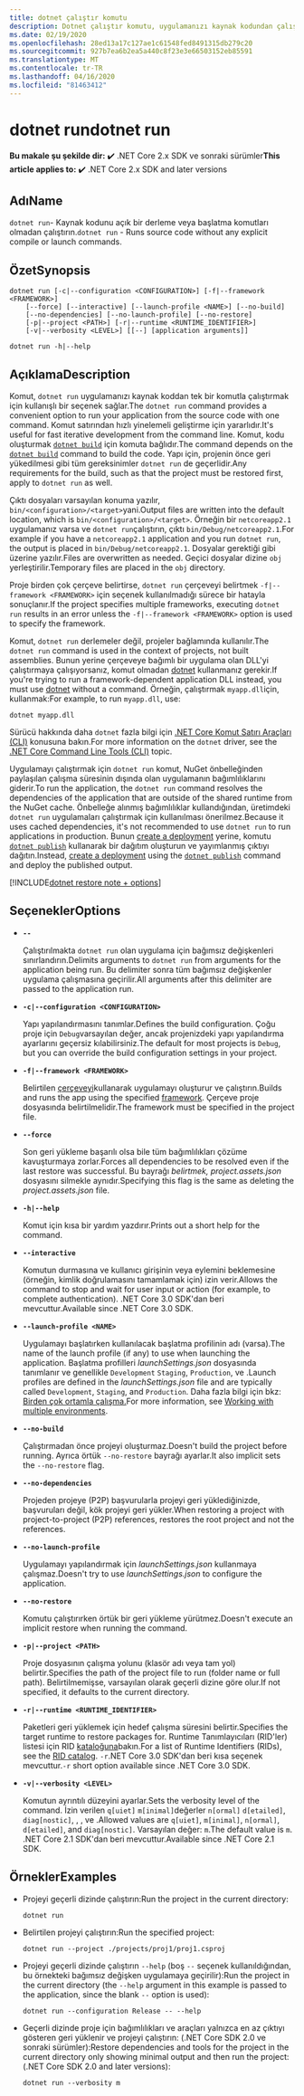 ```yaml
---
title: dotnet çalıştır komutu
description: Dotnet çalıştır komutu, uygulamanızı kaynak kodundan çalıştırmak için kullanışlı bir seçenek sağlar.
ms.date: 02/19/2020
ms.openlocfilehash: 28ed13a17c127ae1c61548fed8491315db279c20
ms.sourcegitcommit: 927b7ea6b2ea5a440c8f23e3e66503152eb85591
ms.translationtype: MT
ms.contentlocale: tr-TR
ms.lasthandoff: 04/16/2020
ms.locfileid: "81463412"
---
```

# <a name="dotnet-run"></a><span data-ttu-id="24724-103">dotnet run</span><span class="sxs-lookup"><span data-stu-id="24724-103">dotnet run</span></span>

<span data-ttu-id="24724-104">**Bu makale şu şekilde dir:** ✔️ .NET Core 2.x SDK ve sonraki sürümler</span><span class="sxs-lookup"><span data-stu-id="24724-104">**This article applies to:** ✔️ .NET Core 2.x SDK and later versions</span></span>

## <a name="name"></a><span data-ttu-id="24724-105">Adı</span><span class="sxs-lookup"><span data-stu-id="24724-105">Name</span></span>

<span data-ttu-id="24724-106">`dotnet run`- Kaynak kodunu açık bir derleme veya başlatma komutları olmadan çalıştırın.</span><span class="sxs-lookup"><span data-stu-id="24724-106">`dotnet run` - Runs source code without any explicit compile or launch commands.</span></span>

## <a name="synopsis"></a><span data-ttu-id="24724-107">Özet</span><span class="sxs-lookup"><span data-stu-id="24724-107">Synopsis</span></span>

```dotnetcli
dotnet run [-c|--configuration <CONFIGURATION>] [-f|--framework <FRAMEWORK>]
    [--force] [--interactive] [--launch-profile <NAME>] [--no-build]
    [--no-dependencies] [--no-launch-profile] [--no-restore]
    [-p|--project <PATH>] [-r|--runtime <RUNTIME_IDENTIFIER>]
    [-v|--verbosity <LEVEL>] [[--] [application arguments]]

dotnet run -h|--help
```

## <a name="description"></a><span data-ttu-id="24724-108">Açıklama</span><span class="sxs-lookup"><span data-stu-id="24724-108">Description</span></span>

<span data-ttu-id="24724-109">Komut, `dotnet run` uygulamanızı kaynak koddan tek bir komutla çalıştırmak için kullanışlı bir seçenek sağlar.</span><span class="sxs-lookup"><span data-stu-id="24724-109">The `dotnet run` command provides a convenient option to run your application from the source code with one command.</span></span> <span data-ttu-id="24724-110">Komut satırından hızlı yinelemeli geliştirme için yararlıdır.</span><span class="sxs-lookup"><span data-stu-id="24724-110">It's useful for fast iterative development from the command line.</span></span> <span data-ttu-id="24724-111">Komut, kodu oluşturmak [`dotnet build`](dotnet-build.md) için komuta bağlıdır.</span><span class="sxs-lookup"><span data-stu-id="24724-111">The command depends on the [`dotnet build`](dotnet-build.md) command to build the code.</span></span> <span data-ttu-id="24724-112">Yapı için, projenin önce geri yükedilmesi gibi tüm gereksinimler `dotnet run` de geçerlidir.</span><span class="sxs-lookup"><span data-stu-id="24724-112">Any requirements for the build, such as that the project must be restored first, apply to `dotnet run` as well.</span></span>

<span data-ttu-id="24724-113">Çıktı dosyaları varsayılan konuma yazılır, `bin/<configuration>/<target>`yani.</span><span class="sxs-lookup"><span data-stu-id="24724-113">Output files are written into the default location, which is `bin/<configuration>/<target>`.</span></span> <span data-ttu-id="24724-114">Örneğin bir `netcoreapp2.1` uygulamanız varsa ve `dotnet run`çalıştırın, çıktı `bin/Debug/netcoreapp2.1`.</span><span class="sxs-lookup"><span data-stu-id="24724-114">For example if you have a `netcoreapp2.1` application and you run `dotnet run`, the output is placed in `bin/Debug/netcoreapp2.1`.</span></span> <span data-ttu-id="24724-115">Dosyalar gerektiği gibi üzerine yazılır.</span><span class="sxs-lookup"><span data-stu-id="24724-115">Files are overwritten as needed.</span></span> <span data-ttu-id="24724-116">Geçici dosyalar dizine `obj` yerleştirilir.</span><span class="sxs-lookup"><span data-stu-id="24724-116">Temporary files are placed in the `obj` directory.</span></span>

<span data-ttu-id="24724-117">Proje birden çok çerçeve belirtirse, `dotnet run` çerçeveyi belirtmek `-f|--framework <FRAMEWORK>` için seçenek kullanılmadığı sürece bir hatayla sonuçlanır.</span><span class="sxs-lookup"><span data-stu-id="24724-117">If the project specifies multiple frameworks, executing `dotnet run` results in an error unless the `-f|--framework <FRAMEWORK>` option is used to specify the framework.</span></span>

<span data-ttu-id="24724-118">Komut, `dotnet run` derlemeler değil, projeler bağlamında kullanılır.</span><span class="sxs-lookup"><span data-stu-id="24724-118">The `dotnet run` command is used in the context of projects, not built assemblies.</span></span> <span data-ttu-id="24724-119">Bunun yerine çerçeveye bağımlı bir uygulama olan DLL'yi çalıştırmaya çalışıyorsanız, komut olmadan [dotnet](dotnet.md) kullanmanız gerekir.</span><span class="sxs-lookup"><span data-stu-id="24724-119">If you're trying to run a framework-dependent application DLL instead, you must use [dotnet](dotnet.md) without a command.</span></span> <span data-ttu-id="24724-120">Örneğin, çalıştırmak `myapp.dll`için, kullanmak:</span><span class="sxs-lookup"><span data-stu-id="24724-120">For example, to run `myapp.dll`, use:</span></span>

```dotnetcli
dotnet myapp.dll
```

<span data-ttu-id="24724-121">Sürücü hakkında daha `dotnet` fazla bilgi için [.NET Core Komut Satırı Araçları (CLI)](index.md) konusuna bakın.</span><span class="sxs-lookup"><span data-stu-id="24724-121">For more information on the `dotnet` driver, see the [.NET Core Command Line Tools (CLI)](index.md) topic.</span></span>

<span data-ttu-id="24724-122">Uygulamayı çalıştırmak için `dotnet run` komut, NuGet önbelleğinden paylaşılan çalışma süresinin dışında olan uygulamanın bağımlılıklarını giderir.</span><span class="sxs-lookup"><span data-stu-id="24724-122">To run the application, the `dotnet run` command resolves the dependencies of the application that are outside of the shared runtime from the NuGet cache.</span></span> <span data-ttu-id="24724-123">Önbelleğe alınmış bağımlılıklar kullandığından, üretimdeki `dotnet run` uygulamaları çalıştırmak için kullanılması önerilmez.</span><span class="sxs-lookup"><span data-stu-id="24724-123">Because it uses cached dependencies, it's not recommended to use `dotnet run` to run applications in production.</span></span> <span data-ttu-id="24724-124">Bunun [create a deployment](../deploying/index.md) yerine, komutu [`dotnet publish`](dotnet-publish.md) kullanarak bir dağıtım oluşturun ve yayımlanmış çıktıyı dağıtın.</span><span class="sxs-lookup"><span data-stu-id="24724-124">Instead, [create a deployment](../deploying/index.md) using the [`dotnet publish`](dotnet-publish.md) command and deploy the published output.</span></span>

[!INCLUDE[dotnet restore note + options](~/includes/dotnet-restore-note-options.md)]

## <a name="options"></a><span data-ttu-id="24724-125">Seçenekler</span><span class="sxs-lookup"><span data-stu-id="24724-125">Options</span></span>

- **`--`**

  <span data-ttu-id="24724-126">Çalıştırılmakta `dotnet run` olan uygulama için bağımsız değişkenleri sınırlandırın.</span><span class="sxs-lookup"><span data-stu-id="24724-126">Delimits arguments to `dotnet run` from arguments for the application being run.</span></span> <span data-ttu-id="24724-127">Bu delimiter sonra tüm bağımsız değişkenler uygulama çalışmasına geçirilir.</span><span class="sxs-lookup"><span data-stu-id="24724-127">All arguments after this delimiter are passed to the application run.</span></span>

- **`-c|--configuration <CONFIGURATION>`**

  <span data-ttu-id="24724-128">Yapı yapılandırmasını tanımlar.</span><span class="sxs-lookup"><span data-stu-id="24724-128">Defines the build configuration.</span></span> <span data-ttu-id="24724-129">Çoğu proje için `Debug`varsayılan değer, ancak projenizdeki yapı yapılandırma ayarlarını geçersiz kılabilirsiniz.</span><span class="sxs-lookup"><span data-stu-id="24724-129">The default for most projects is `Debug`, but you can override the build configuration settings in your project.</span></span>

- **`-f|--framework <FRAMEWORK>`**

  <span data-ttu-id="24724-130">Belirtilen [çerçeveyi](../../standard/frameworks.md)kullanarak uygulamayı oluşturur ve çalıştırın.</span><span class="sxs-lookup"><span data-stu-id="24724-130">Builds and runs the app using the specified [framework](../../standard/frameworks.md).</span></span> <span data-ttu-id="24724-131">Çerçeve proje dosyasında belirtilmelidir.</span><span class="sxs-lookup"><span data-stu-id="24724-131">The framework must be specified in the project file.</span></span>

- **`--force`**

  <span data-ttu-id="24724-132">Son geri yükleme başarılı olsa bile tüm bağımlılıkları çözüme kavuşturmaya zorlar.</span><span class="sxs-lookup"><span data-stu-id="24724-132">Forces all dependencies to be resolved even if the last restore was successful.</span></span> <span data-ttu-id="24724-133">Bu bayrağı *belirtmek, project.assets.json* dosyasını silmekle aynıdır.</span><span class="sxs-lookup"><span data-stu-id="24724-133">Specifying this flag is the same as deleting the *project.assets.json* file.</span></span>

- **`-h|--help`**

  <span data-ttu-id="24724-134">Komut için kısa bir yardım yazdırır.</span><span class="sxs-lookup"><span data-stu-id="24724-134">Prints out a short help for the command.</span></span>

- **`--interactive`**

  <span data-ttu-id="24724-135">Komutun durmasına ve kullanıcı girişinin veya eylemini beklemesine (örneğin, kimlik doğrulamasını tamamlamak için) izin verir.</span><span class="sxs-lookup"><span data-stu-id="24724-135">Allows the command to stop and wait for user input or action (for example, to complete authentication).</span></span> <span data-ttu-id="24724-136">.NET Core 3.0 SDK'dan beri mevcuttur.</span><span class="sxs-lookup"><span data-stu-id="24724-136">Available since .NET Core 3.0 SDK.</span></span>

- **`--launch-profile <NAME>`**

  <span data-ttu-id="24724-137">Uygulamayı başlatırken kullanılacak başlatma profilinin adı (varsa).</span><span class="sxs-lookup"><span data-stu-id="24724-137">The name of the launch profile (if any) to use when launching the application.</span></span> <span data-ttu-id="24724-138">Başlatma profilleri *launchSettings.json* dosyasında tanımlanır ve genellikle `Development` `Staging`, `Production`, ve .</span><span class="sxs-lookup"><span data-stu-id="24724-138">Launch profiles are defined in the *launchSettings.json* file and are typically called `Development`, `Staging`, and `Production`.</span></span> <span data-ttu-id="24724-139">Daha fazla bilgi için bkz: [Birden çok ortamla çalışma.](/aspnet/core/fundamentals/environments)</span><span class="sxs-lookup"><span data-stu-id="24724-139">For more information, see [Working with multiple environments](/aspnet/core/fundamentals/environments).</span></span>

- **`--no-build`**

  <span data-ttu-id="24724-140">Çalıştırmadan önce projeyi oluşturmaz.</span><span class="sxs-lookup"><span data-stu-id="24724-140">Doesn't build the project before running.</span></span> <span data-ttu-id="24724-141">Ayrıca örtük `--no-restore` bayrağı ayarlar.</span><span class="sxs-lookup"><span data-stu-id="24724-141">It also implicit sets the `--no-restore` flag.</span></span>

- **`--no-dependencies`**

  <span data-ttu-id="24724-142">Projeden projeye (P2P) başvurularla projeyi geri yüklediğinizde, başvuruları değil, kök projeyi geri yükler.</span><span class="sxs-lookup"><span data-stu-id="24724-142">When restoring a project with project-to-project (P2P) references, restores the root project and not the references.</span></span>

- **`--no-launch-profile`**

  <span data-ttu-id="24724-143">Uygulamayı yapılandırmak için *launchSettings.json* kullanmaya çalışmaz.</span><span class="sxs-lookup"><span data-stu-id="24724-143">Doesn't try to use *launchSettings.json* to configure the application.</span></span>

- **`--no-restore`**

  <span data-ttu-id="24724-144">Komutu çalıştırırken örtük bir geri yükleme yürütmez.</span><span class="sxs-lookup"><span data-stu-id="24724-144">Doesn't execute an implicit restore when running the command.</span></span>

- **`-p|--project <PATH>`**

  <span data-ttu-id="24724-145">Proje dosyasının çalışma yolunu (klasör adı veya tam yol) belirtir.</span><span class="sxs-lookup"><span data-stu-id="24724-145">Specifies the path of the project file to run (folder name or full path).</span></span> <span data-ttu-id="24724-146">Belirtilmemişse, varsayılan olarak geçerli dizine göre olur.</span><span class="sxs-lookup"><span data-stu-id="24724-146">If not specified, it defaults to the current directory.</span></span>

- **`-r|--runtime <RUNTIME_IDENTIFIER>`**

  <span data-ttu-id="24724-147">Paketleri geri yüklemek için hedef çalışma süresini belirtir.</span><span class="sxs-lookup"><span data-stu-id="24724-147">Specifies the target runtime to restore packages for.</span></span> <span data-ttu-id="24724-148">Runtime Tanımlayıcıları (RID'ler) listesi için RID [kataloğuna](../rid-catalog.md)bakın.</span><span class="sxs-lookup"><span data-stu-id="24724-148">For a list of Runtime Identifiers (RIDs), see the [RID catalog](../rid-catalog.md).</span></span> <span data-ttu-id="24724-149">`-r`.NET Core 3.0 SDK'dan beri kısa seçenek mevcuttur.</span><span class="sxs-lookup"><span data-stu-id="24724-149">`-r` short option available since .NET Core 3.0 SDK.</span></span>

- **`-v|--verbosity <LEVEL>`**

  <span data-ttu-id="24724-150">Komutun ayrıntılı düzeyini ayarlar.</span><span class="sxs-lookup"><span data-stu-id="24724-150">Sets the verbosity level of the command.</span></span> <span data-ttu-id="24724-151">İzin verilen `q[uiet]` `m[inimal]`değerler `n[ormal]` `d[etailed]`, `diag[nostic]`, , , ve .</span><span class="sxs-lookup"><span data-stu-id="24724-151">Allowed values are `q[uiet]`, `m[inimal]`, `n[ormal]`, `d[etailed]`, and `diag[nostic]`.</span></span> <span data-ttu-id="24724-152">Varsayılan değer: `m`.</span><span class="sxs-lookup"><span data-stu-id="24724-152">The default value is `m`.</span></span> <span data-ttu-id="24724-153">.NET Core 2.1 SDK'dan beri mevcuttur.</span><span class="sxs-lookup"><span data-stu-id="24724-153">Available since .NET Core 2.1 SDK.</span></span>

## <a name="examples"></a><span data-ttu-id="24724-154">Örnekler</span><span class="sxs-lookup"><span data-stu-id="24724-154">Examples</span></span>

- <span data-ttu-id="24724-155">Projeyi geçerli dizinde çalıştırın:</span><span class="sxs-lookup"><span data-stu-id="24724-155">Run the project in the current directory:</span></span>

  ```dotnetcli
  dotnet run
  ```

- <span data-ttu-id="24724-156">Belirtilen projeyi çalıştırın:</span><span class="sxs-lookup"><span data-stu-id="24724-156">Run the specified project:</span></span>

  ```dotnetcli
  dotnet run --project ./projects/proj1/proj1.csproj
  ```

- <span data-ttu-id="24724-157">Projeyi geçerli dizinde çalıştırın `--help` (boş `--` seçenek kullanıldığından, bu örnekteki bağımsız değişken uygulamaya geçirilir):</span><span class="sxs-lookup"><span data-stu-id="24724-157">Run the project in the current directory (the `--help` argument in this example is passed to the application, since the blank `--` option is used):</span></span>

  ```dotnetcli
  dotnet run --configuration Release -- --help
  ```

- <span data-ttu-id="24724-158">Geçerli dizinde proje için bağımlılıkları ve araçları yalnızca en az çıktıyı gösteren geri yüklenir ve projeyi çalıştırın: (.NET Core SDK 2.0 ve sonraki sürümler):</span><span class="sxs-lookup"><span data-stu-id="24724-158">Restore dependencies and tools for the project in the current directory only showing minimal output and then run the project: (.NET Core SDK 2.0 and later versions):</span></span>

  ```dotnetcli
  dotnet run --verbosity m
  ```
